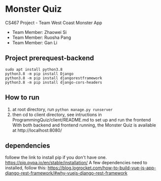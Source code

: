 # Monster Quiz
CS467 Project - Team West Coast Monster App
  * Team Member: Zhaowei Si
  * Team Member: Ruosha Pang
  * Team Member: Gan Li

## Project prerequest-backend
```
sudo apt install python3.8
python3.8 -m pip install Django
python3.8 -m pip install djangorestframework
python3.8 -m pip install django-cors-headers
```

## How to run
1. at root directory, run `python manage.py runserver`
2. then cd to client directory, see intructions in ProgrammingQuiz/client/README.md to set up and run the frontend
With both backend and frontend running, the Monster Quiz is available at http://localhost:8080/

## dependencies
folloew the link to install pip if you don't have one. https://pip.pypa.io/en/stable/installation/
A few dependencies need to installed, follow this:
https://blog.logrocket.com/how-to-build-vue-js-app-django-rest-framework/#why-vuejs-django-rest-framework 
